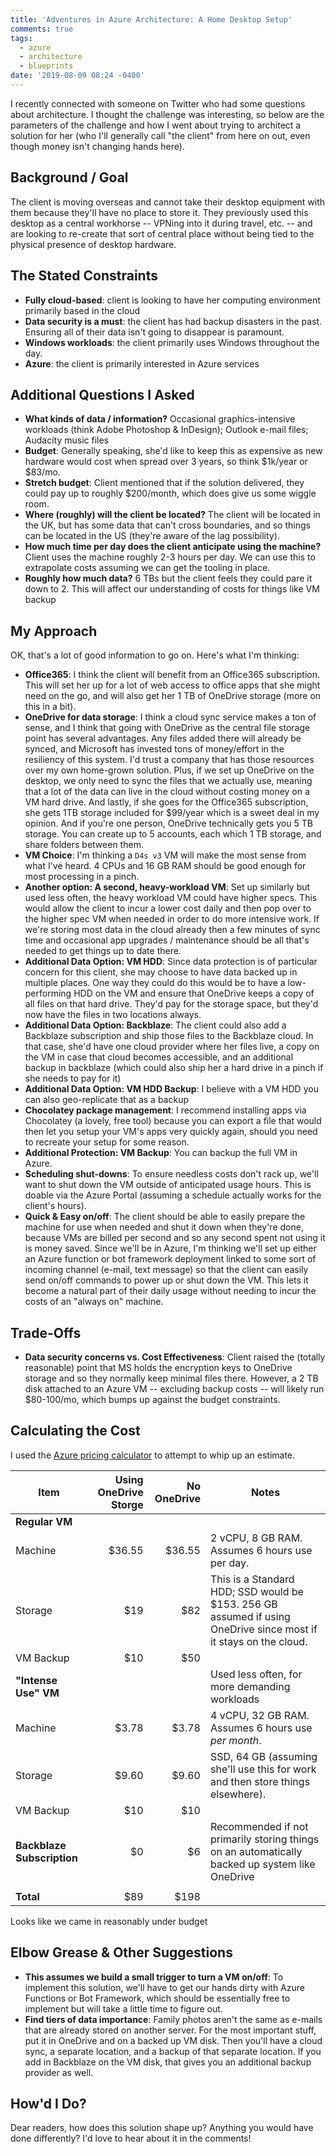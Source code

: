 ```yaml
---
title: 'Adventures in Azure Architecture: A Home Desktop Setup'
comments: true
tags:
  - azure
  - architecture
  - blueprints
date: '2019-08-09 08:24 -0400'
---
```

I recently connected with someone on Twitter who had some questions about architecture. I thought the challenge was interesting, so below are the parameters of the challenge and how I went about trying to architect a solution for her (who I'll generally call "the client" from here on out, even though money isn't changing hands here).

## Background / Goal

The client is moving overseas and cannot take their desktop equipment with them because they'll have no place to store it. They previously used this desktop as a central workhorse -- VPNing into it during travel, etc. -- and are looking to re-create that sort of central place without being tied to the physical presence of desktop hardware.

## The Stated Constraints

* **Fully cloud-based**: client is looking to have her computing environment primarily based in the cloud
* **Data security is a must**: the client has had backup disasters in the past. Ensuring all of their data isn't going to disappear is paramount.
* **Windows workloads**: the client primarily uses Windows throughout the day.
* **Azure**: the client is primarily interested in Azure services

## Additional Questions I Asked

* **What kinds of data / information?** Occasional graphics-intensive workloads (think Adobe Photoshop & InDesign); Outlook e-mail files; Audacity music files
* **Budget**: Generally speaking, she'd like to keep this as expensive as new hardware would cost when spread over 3 years, so think $1k/year or $83/mo. 
* **Stretch budget**: Client mentioned that if the solution delivered, they could pay up to roughly $200/month, which does give us some wiggle room.
* **Where (roughly) will the client be located?** The client will be located in the UK, but has some data that can't cross boundaries, and so things can be located in the US (they're aware of the lag possibility).
* **How much time per day does the client anticipate using the machine?** Client uses the machine roughly 2-3 hours per day. We can use this to extrapolate costs assuming we can get the tooling in place.
* **Roughly how much data?** 6 TBs but the client feels they could pare it down to 2. This will affect our understanding of costs for things like VM backup

## My Approach

OK, that's a lot of good information to go on. Here's what I'm thinking:

* **Office365**: I think the client will benefit from an Office365 subscription. This will set her up for a lot of web access to office apps that she might need on the go, and will also get her 1 TB of OneDrive storage (more on this in a bit).
* **OneDrive for data storage**: I think a cloud sync service makes a ton of sense, and I think that going with OneDrive as the central file storage point has several advantages. Any files added there will already be synced, and Microsoft has invested tons of money/effort in the resiliency of this system. I'd trust a company that has those resources over my own home-grown solution. Plus, if we set up OneDrive on the desktop, we only need to sync the files that we actually use, meaning that a lot of the data can live in the cloud without costing money on a VM hard drive. And lastly, if she goes for the Office365 subscription, she gets 1TB storage included for $99/year which is a sweet deal in my opinion. And if you're one person, OneDrive technically gets you 5 TB storage. You can create up to 5 accounts, each which 1 TB storage, and share folders between them.
* **VM Choice**: I'm thinking a `D4s v3` VM will make the most sense from what I've heard. 4 CPUs and 16 GB RAM should be good enough for most processing in a pinch.
* **Another option: A second, heavy-workload VM**: Set up similarly but used less often, the heavy workload VM could have higher specs. This would allow the client to incur a lower cost daily and then pop over to the higher spec VM when needed in order to do more intensive work. If we're storing most data in the cloud already then a few minutes of sync time and occasional app upgrades / maintenance should be all that's needed to get things up to date there.
* **Additional Data Option: VM HDD**: Since data protection is of particular concern for this client, she may choose to have data backed up in multiple places. One way they could do this would be to have a low-performing HDD on the VM and ensure that OneDrive keeps a copy of all files on that hard drive. They'd pay for the storage space, but they'd now have the files in two locations always.
* **Additional Data Option: Backblaze**: The client could also add a Backblaze subscription and ship those files to the Backblaze cloud. In that case, she'd have one cloud provider where her files live, a copy on the VM in case that cloud becomes accessible, and an additional backup in backblaze (which could also ship her a hard drive in a pinch if she needs to pay for it)
* **Additional Data Option: VM HDD Backup**: I believe with a VM HDD you can also geo-replicate that as a backup
* **Chocolatey package management**: I recommend installing apps via Chocolatey (a lovely, free tool) because you can export a file that would then let you setup your VM's apps very quickly again, should you need to recreate your setup for some reason.
* **Additional Protection: VM Backup**: You can backup the full VM in Azure.
* **Scheduling shut-downs**: To ensure needless costs don't rack up, we'll want to shut down the VM outside of anticipated usage hours. This is doable via the Azure Portal (assuming a schedule actually works for the client's hours).
* **Quick & Easy on/off**: The client should be able to easily prepare the machine for use when needed and shut it down when they're done, because VMs are billed per second and so any second spent not using it is money saved. Since we'll be in Azure, I'm thinking we'll set up either an Azure function or bot framework deployment linked to some sort of incoming channel (e-mail, text message) so that the client can easily send on/off commands to power up or shut down the VM. This lets it become a natural part of their daily usage without needing to incur the costs of an "always on" machine.

## Trade-Offs

* **Data security concerns vs. Cost Effectiveness**: Client raised the (totally reasonable) point that MS holds the encryption keys to OneDrive storage and so they normally keep minimal files there. However, a 2 TB disk attached to an Azure VM -- excluding backup costs -- will likely run $80-100/mo, which bumps up against the budget constraints. 

## Calculating the Cost

I used the [Azure pricing calculator](https://azure.microsoft.com/en-us/pricing/calculator/) to attempt to whip up an estimate.

| Item | Using OneDrive Storge | No OneDrive | Notes | 
| ---- | ---------------------:| -----------:| ----- |
| **Regular VM** | | | |
| Machine | $36.55 | $36.55 | 2 vCPU, 8 GB RAM. Assumes 6 hours use per day. |
| Storage | $19 | $82 | This is a Standard HDD; SSD would be $153. 256 GB assumed if using OneDrive since most if it stays on the cloud. |
| VM Backup | $10 | $50 |  |
| **"Intense Use" VM** | | | Used less often, for more demanding workloads |
| Machine | $3.78 | $3.78 | 4 vCPU, 32 GB RAM. Assumes 6 hours use *per month*. |
| Storage | $9.60 | $9.60 | SSD, 64 GB (assuming she'll use this for work and then store things elsewhere). |
| VM Backup | $10 | $10 |  |
| **Backblaze Subscription** | $0 | $6 | Recommended if not primarily storing things on an automatically backed up system like OneDrive |
|   |   |   |  |
| **Total** | $89 | $198 |  |

Looks like we came in reasonably under budget

## Elbow Grease & Other Suggestions

* **This assumes we build a small trigger to turn a VM on/off**: To implement this solution, we'll have to get our hands dirty with Azure Functions or Bot Framework, which should be essentially free to implement but will take a little time to figure out.
* **Find tiers of data importance**: Family photos aren't the same as e-mails that are already stored on another server. For the most important stuff, put it in OneDrive and on a backed up VM disk. Then you'll have a cloud sync, a separate location, and a backup of that separate location. If you add in Backblaze on the VM disk, that gives you an additional backup provider as well.

## How'd I Do?

Dear readers, how does this solution shape up? Anything you would have done differently? I'd love to hear about it in the comments!
